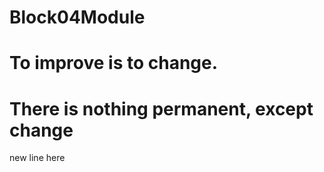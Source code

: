 # Block04Module
# To improve is to change.
# There is nothing permanent, except change
new line here